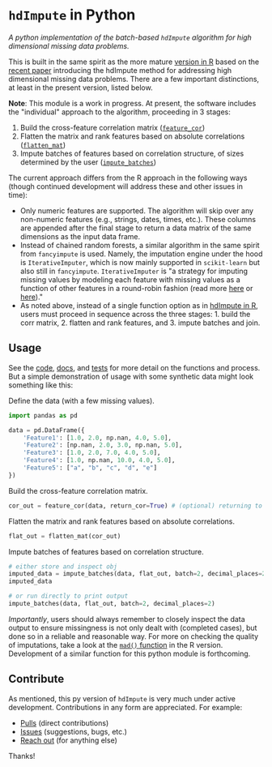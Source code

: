 # `hdImpute` in Python
*A python implementation of the batch-based `hdImpute` algorithm for high dimensional missing data problems.* 

This is built in the same spirit as the more mature [version in R](https://github.com/pdwaggoner/hdImpute) based on the [recent paper](https://link.springer.com/article/10.1007/s00180-023-01325-9) introducing the hdImpute method for addressing high dimensional missing data problems. There are a few important distinctions, at least in the present version, listed below.

**Note**: This module is a work in progress. At present, the software includes the "individual" approach to the algorithm, proceeding in 3 stages: 

  1. Build the cross-feature correlation matrix ([`feature_cor`](https://github.com/pdwaggoner/hdImpute_py/blob/main/code/feature_cor.py))
  2. Flatten the matrix and rank features based on absolute correlations ([`flatten_mat`](https://github.com/pdwaggoner/hdImpute_py/blob/main/code/flatten_mat.py))
  3. Impute batches of features based on correlation structure, of sizes determined by the user ([`impute_batches`](https://github.com/pdwaggoner/hdImpute_py/blob/main/code/impute_batches.py))

The current approach differs from the R approach in the following ways (though continued development will address these and other issues in time):

  - Only numeric features are supported. The algorithm will skip over any non-numeric features (e.g., strings, dates, times, etc.). These columns are appended after the final stage to return a data matrix of the same dimensions as the input data frame.
  - Instead of chained random forests, a similar algorithm in the same spirit from `fancyimpute` is used. Namely, the imputation engine under the hood is `IterativeImputer`, which is now mainly supported in `scikit-learn` but also still in `fancyimpute`. `IterativeImputer` is "a strategy for imputing missing values by modeling each feature with missing values as a function of other features in a round-robin fashion (read more [here](https://scikit-learn.org/stable/modules/generated/sklearn.impute.IterativeImputer.html) or [here](https://pypi.org/project/fancyimpute/))."
  - As noted above, instead of a single function option as in [hdImpute in R](https://github.com/pdwaggoner/hdImpute), users must proceed in sequence across the three stages: 1. build the corr matrix, 2. flatten and rank features, and 3. impute batches and join.

## Usage

See the [code](https://github.com/pdwaggoner/hdImpute_py/tree/main/code), [docs](https://github.com/pdwaggoner/hdImpute_py/tree/main/docs), and [tests](https://github.com/pdwaggoner/hdImpute_py/tree/main/unit%20tests) for more detail on the functions and process. But a simple demonstration of usage with some synthetic data might look something like this:

Define the data (with a few missing values).

```python
import pandas as pd

data = pd.DataFrame({
    'Feature1': [1.0, 2.0, np.nan, 4.0, 5.0],
    'Feature2': [np.nan, 2.0, 3.0, np.nan, 5.0],
    'Feature3': [1.0, 2.0, 7.0, 4.0, 5.0],
    'Feature4': [1.0, np.nan, 10.0, 4.0, 5.0],
    'Feature5': ["a", "b", "c", "d", "e"]
})
```

Build the cross-feature correlation matrix.

```python
cor_out = feature_cor(data, return_cor=True) # (optional) returning to inspect
```

Flatten the matrix and rank features based on absolute correlations.

```python
flat_out = flatten_mat(cor_out)
```

Impute batches of features based on correlation structure.

```python
# either store and inspect obj
imputed_data = impute_batches(data, flat_out, batch=2, decimal_places=2)
imputed_data

# or run directly to print output
impute_batches(data, flat_out, batch=2, decimal_places=2)
```

*Importantly*, users should always remember to closely inspect the data output to ensure missingness is not only dealt with (completed cases), but done so in a reliable and reasonable way. For more on checking the quality of imputations, take a look at the [`mad()` function](https://github.com/pdwaggoner/hdImpute/blob/main/vignettes/MAD-Evaluation.md) in the R version. Development of a similar function for this python module is forthcoming. 

## Contribute

As mentioned, this py version of `hdImpute` is very much under active development. Contributions in any form are appreciated. For example:

  - [Pulls](https://github.com/pdwaggoner/hdImpute_py/pulls) (direct contributions)
  - [Issues](https://github.com/pdwaggoner/hdImpute_py/issues) (suggestions, bugs, etc.)
  - [Reach out](https://pdwaggoner.github.io/) (for anything else)

Thanks!
